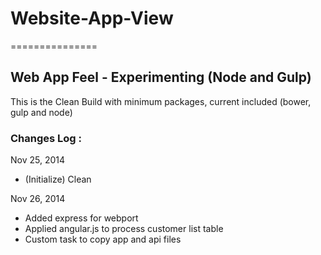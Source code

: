 # Website-App-View
===============

## Web App Feel - Experimenting (Node and Gulp)

This is the Clean Build with minimum packages, current included (bower, gulp and node)

### Changes Log : 

Nov 25, 2014
* (Initialize) Clean 

Nov 26, 2014
* Added express for webport
* Applied angular.js to process customer list table
* Custom task to copy app and api files
